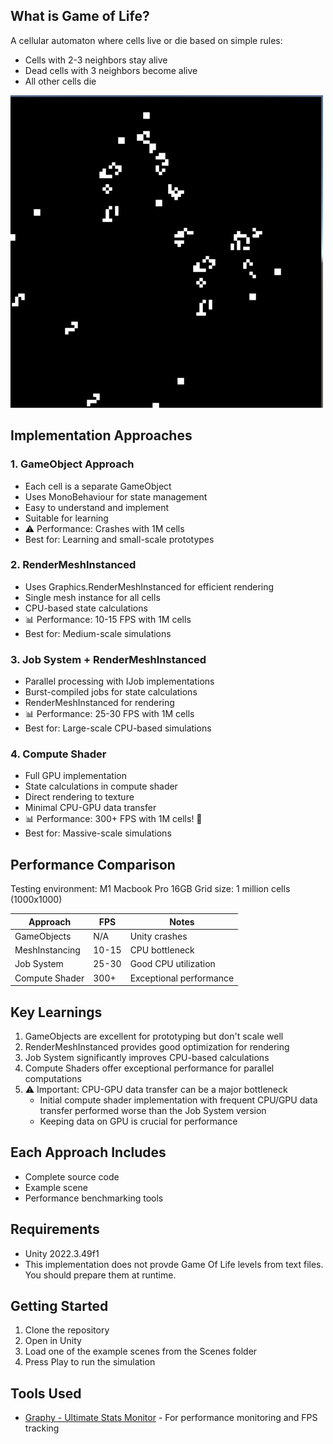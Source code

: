 ## What is Game of Life?

A cellular automaton where cells live or die based on simple rules:

-   Cells with 2-3 neighbors stay alive
-   Dead cells with 3 neighbors become alive
-   All other cells die

![Game of Life Example](Documentation/game_of_life_001.gif)

## Implementation Approaches

### 1. GameObject Approach

-   Each cell is a separate GameObject
-   Uses MonoBehaviour for state management
-   Easy to understand and implement
-   Suitable for learning
-   ⚠️ Performance: Crashes with 1M cells
-   Best for: Learning and small-scale prototypes

### 2. RenderMeshInstanced

-   Uses Graphics.RenderMeshInstanced for efficient rendering
-   Single mesh instance for all cells
-   CPU-based state calculations
-   📊 Performance: 10-15 FPS with 1M cells
-   Best for: Medium-scale simulations

### 3. Job System + RenderMeshInstanced

-   Parallel processing with IJob implementations
-   Burst-compiled jobs for state calculations
-   RenderMeshInstanced for rendering
-   📊 Performance: 25-30 FPS with 1M cells
-   Best for: Large-scale CPU-based simulations

### 4. Compute Shader

-   Full GPU implementation
-   State calculations in compute shader
-   Direct rendering to texture
-   Minimal CPU-GPU data transfer
-   📊 Performance: 300+ FPS with 1M cells! 🚀
-   Best for: Massive-scale simulations

## Performance Comparison

Testing environment: M1 Macbook Pro 16GB
Grid size: 1 million cells (1000x1000)

| Approach       | FPS   | Notes                   |
| -------------- | ----- | ----------------------- |
| GameObjects    | N/A   | Unity crashes           |
| MeshInstancing | 10-15 | CPU bottleneck          |
| Job System     | 25-30 | Good CPU utilization    |
| Compute Shader | 300+  | Exceptional performance |

## Key Learnings

1. GameObjects are excellent for prototyping but don't scale well
2. RenderMeshInstanced provides good optimization for rendering
3. Job System significantly improves CPU-based calculations
4. Compute Shaders offer exceptional performance for parallel computations
5. ⚠️ Important: CPU-GPU data transfer can be a major bottleneck
    - Initial compute shader implementation with frequent CPU/GPU data transfer performed worse than the Job System version
    - Keeping data on GPU is crucial for performance

## Each Approach Includes

-   Complete source code
-   Example scene
-   Performance benchmarking tools

## Requirements

-   Unity 2022.3.49f1
-   This implementation does not provde Game Of Life levels from text files. You should prepare them at runtime.

## Getting Started

1. Clone the repository
2. Open in Unity
3. Load one of the example scenes from the Scenes folder
4. Press Play to run the simulation

## Tools Used

-   [Graphy - Ultimate Stats Monitor](https://assetstore.unity.com/packages/tools/gui/graphy-ultimate-fps-counter-stats-monitor-debugger-105778) - For performance monitoring and FPS tracking
